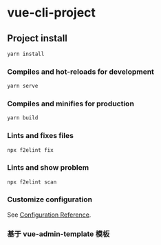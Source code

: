 # vue-cli-project

## Project install

```jsx
yarn install
```

### Compiles and hot-reloads for development

```jsx
yarn serve
```

### Compiles and minifies for production

```jsx
yarn build
```

### Lints and fixes files

```jsx
npx f2elint fix
```

### Lints and show problem

```jsx
npx f2elint scan
```

### Customize configuration

See [Configuration Reference](https://cli.vuejs.org/config/).

### 基于 vue-admin-template 模板
